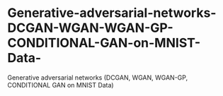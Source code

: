# Generative-adversarial-networks-DCGAN-WGAN-WGAN-GP-CONDITIONAL-GAN-on-MNIST-Data-
Generative adversarial networks (DCGAN, WGAN, WGAN-GP, CONDITIONAL GAN on MNIST Data)
